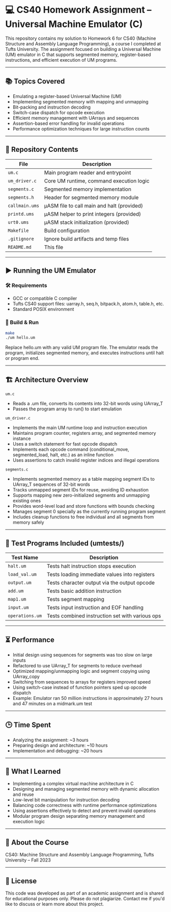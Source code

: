 # 💻 CS40 Homework Assignment – Universal Machine Emulator (C)

This repository contains my solution to Homework 6 for CS40 (Machine Structure and Assembly Language Programming), a course I completed at Tufts University. The assignment focused on building a Universal Machine (UM) emulator in C that supports segmented memory, register-based instructions, and efficient execution of UM programs.

---

## 📚 Topics Covered

- Emulating a register-based Universal Machine (UM)
- Implementing segmented memory with mapping and unmapping
- Bit-packing and instruction decoding
- Switch-case dispatch for opcode execution
- Efficient memory management with UArrays and sequences
- Assertion-based error handling for invalid operations
- Performance optimization techniques for large instruction counts

---

## 📂 Repository Contents

| File           | Description                                |
| -------------- | ------------------------------------------ |
| `um.c`         | Main program reader and entrypoint         |
| `um_driver.c`  | Core UM runtime, command execution logic   |
| `segments.c`   | Segmented memory implementation            |
| `segments.h`   | Header for segmented memory module         |
| `callmain.ums` | μASM file to call main and halt (provided) |
| `printd.ums`   | μASM helper to print integers (provided)   |
| `urt0.ums`     | μASM stack initialization (provided)       |
| `Makefile`     | Build configuration                        |
| `.gitignore`   | Ignore build artifacts and temp files      |
| `README.md`    | This file                                  |

---

## ▶️ Running the UM Emulator

### 🛠 Requirements

- GCC or compatible C compiler
- Tufts CS40 support files: uarray.h, seq.h, bitpack.h, atom.h, table.h, etc.
- Standard POSIX environment

### 🔧 Build & Run

```bash
make
./um hello.um
```

Replace hello.um with any valid UM program file. The emulator reads the program, initializes segmented memory, and executes instructions until halt or program end.

---

## 🏗 Architecture Overview

`um.c`

- Reads a .um file, converts its contents into 32-bit words using UArray_T
- Passes the program array to run() to start emulation

`um_driver.c`

- Implements the main UM runtime loop and instruction execution
- Maintains program counter, registers array, and segmented memory instance
- Uses a switch statement for fast opcode dispatch
- Implements each opcode command (conditional_move, segmented_load, halt, etc.) as an inline function
- Uses assertions to catch invalid register indices and illegal operations

`segments.c`

- Implements segmented memory as a table mapping segment IDs to UArray_T sequences of 32-bit words
- Tracks unmapped segment IDs for reuse, avoiding ID exhaustion
- Supports mapping new zero-initialized segments and unmapping existing ones
- Provides word-level load and store functions with bounds checking
- Manages segment 0 specially as the currently running program segment
- Includes cleanup functions to free individual and all segments from memory safely

---

## 🧪 Test Programs Included (umtests/)

| Test Name       | Description                                     |
| --------------- | ----------------------------------------------- |
| `halt.um`       | Tests halt instruction stops execution          |
| `load_val.um`   | Tests loading immediate values into registers   |
| `output.um`     | Tests character output via the output opcode    |
| `add.um`        | Tests basic addition instruction                |
| `map1.um`       | Tests segment mapping                           |
| `input.um`      | Tests input instruction and EOF handling        |
| `operations.um` | Tests combined instruction set with various ops |

---

## ⏳ Performance

- Initial design using sequences for segments was too slow on large inputs
- Refactored to use UArray_T for segments to reduce overhead
- Optimized mapping/unmapping logic and segment copying using UArray_copy
- Switching from sequences to arrays for registers improved speed
- Using switch-case instead of function pointers sped up opcode dispatch
- Example: Emulator ran 50 million instructions in approximately 27 hours and 47 minutes on a midmark.um test

---

## 🕒 Time Spent

- Analyzing the assignment: ~3 hours
- Preparing design and architecture: ~10 hours
- Implementation and debugging: ~20 hours

---

## 🧠 What I Learned

- Implementing a complex virtual machine architecture in C
- Designing and managing segmented memory with dynamic allocation and reuse
- Low-level bit manipulation for instruction decoding
- Balancing code correctness with runtime performance optimizations
- Using assertions effectively to detect and prevent invalid operations
- Modular program design separating memory management and execution logic

---

## 🏫 About the Course

CS40: Machine Structure and Assembly Language Programming,
Tufts University – Fall 2023

---

## 📄 License

This code was developed as part of an academic assignment and is shared for educational purposes only. Please do not plagiarize. Contact me if you'd like to discuss or learn more about this project.
